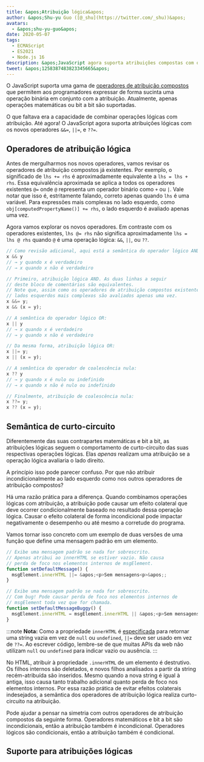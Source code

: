 ```yaml
---
title: &apos;Atribuição lógica&apos;
author: &apos;Shu-yu Guo ([@_shu](https://twitter.com/_shu))&apos;
avatars:
  - &apos;shu-yu-guo&apos;
date: 2020-05-07
tags:
  - ECMAScript
  - ES2021
  - Node.js 16
description: &apos;JavaScript agora suporta atribuições compostas com operações lógicas.&apos;
tweet: &apos;1258387483823345665&apos;
---
```

O JavaScript suporta uma gama de [operadores de atribuição compostos](https://developer.mozilla.org/en-US/docs/Web/JavaScript/Reference/Operators/Assignment_Operators) que permitem aos programadores expressar de forma sucinta uma operação binária em conjunto com a atribuição. Atualmente, apenas operações matemáticas ou bit a bit são suportadas.

<!--truncate-->
O que faltava era a capacidade de combinar operações lógicas com atribuição. Até agora! O JavaScript agora suporta atribuições lógicas com os novos operadores `&&=`, `||=`, e `??=`.

## Operadores de atribuição lógica

Antes de mergulharmos nos novos operadores, vamos revisar os operadores de atribuição compostos já existentes. Por exemplo, o significado de `lhs += rhs` é aproximadamente equivalente a `lhs = lhs + rhs`. Essa equivalência aproximada se aplica a todos os operadores existentes `@=` onde `@` representa um operador binário como `+` ou `|`. Vale notar que isso é, estritamente falando, correto apenas quando `lhs` é uma variável. Para expressões mais complexas no lado esquerdo, como `obj[computedPropertyName()] += rhs`, o lado esquerdo é avaliado apenas uma vez.

Agora vamos explorar os novos operadores. Em contraste com os operadores existentes, `lhs @= rhs` não significa aproximadamente `lhs = lhs @ rhs` quando `@` é uma operação lógica: `&&`, `||`, ou `??`.

```js
// Como revisão adicional, aqui está a semântica do operador lógico AND:
x && y
// → y quando x é verdadeiro
// → x quando x não é verdadeiro

// Primeiro, atribuição lógica AND. As duas linhas a seguir
// deste bloco de comentários são equivalentes.
// Note que, assim como os operadores de atribuição compostos existentes,
// lados esquerdos mais complexos são avaliados apenas uma vez.
x &&= y;
x && (x = y);

// A semântica do operador lógico OR:
x || y
// → x quando x é verdadeiro
// → y quando x não é verdadeiro

// Da mesma forma, atribuição lógica OR:
x ||= y;
x || (x = y);

// A semântica do operador de coalescência nula:
x ?? y
// → y quando x é nulo ou indefinido
// → x quando x não é nulo ou indefinido

// Finalmente, atribuição de coalescência nula:
x ??= y;
x ?? (x = y);
```

## Semântica de curto-circuito

Diferentemente das suas contrapartes matemáticas e bit a bit, as atribuições lógicas seguem o comportamento de curto-circuito das suas respectivas operações lógicas. Elas _apenas_ realizam uma atribuição se a operação lógica avaliaria o lado direito.

A princípio isso pode parecer confuso. Por que não atribuir incondicionalmente ao lado esquerdo como nos outros operadores de atribuição compostos?

Há uma razão prática para a diferença. Quando combinamos operações lógicas com atribuição, a atribuição pode causar um efeito colateral que deve ocorrer condicionalmente baseado no resultado dessa operação lógica. Causar o efeito colateral de forma incondicional pode impactar negativamente o desempenho ou até mesmo a corretude do programa.

Vamos tornar isso concreto com um exemplo de duas versões de uma função que define uma mensagem padrão em um elemento.

```js
// Exibe uma mensagem padrão se nada for sobrescrito.
// Apenas atribui ao innerHTML se estiver vazio. Não causa
// perda de foco nos elementos internos de msgElement.
function setDefaultMessage() {
  msgElement.innerHTML ||= &apos;<p>Sem mensagens<p>&apos;;
}

// Exibe uma mensagem padrão se nada for sobrescrito.
// Com bug! Pode causar perda de foco nos elementos internos de
// msgElement toda vez que for chamada.
function setDefaultMessageBuggy() {
  msgElement.innerHTML = msgElement.innerHTML || &apos;<p>Sem mensagens<p>&apos;;
}
```

:::note
**Nota:** Como a propriedade `innerHTML` é [especificada](https://w3c.github.io/DOM-Parsing/#dom-innerhtml-innerhtml) para retornar uma string vazia em vez de `null` ou `undefined`, `||=` deve ser usado em vez de `??=`. Ao escrever código, lembre-se de que muitas APIs da web não utilizam `null` ou `undefined` para indicar vazio ou ausência.
:::

No HTML, atribuir à propriedade `.innerHTML` de um elemento é destrutivo. Os filhos internos são deletados, e novos filhos analisados a partir da string recém-atribuída são inseridos. Mesmo quando a nova string é igual à antiga, isso causa tanto trabalho adicional quanto perda de foco nos elementos internos. Por essa razão prática de evitar efeitos colaterais indesejados, a semântica dos operadores de atribuição lógica realiza curto-circuito na atribuição.

Pode ajudar a pensar na simetria com outros operadores de atribuição compostos da seguinte forma. Operadores matemáticos e bit a bit são incondicionais, então a atribuição também é incondicional. Operadores lógicos são condicionais, então a atribuição também é condicional.

## Suporte para atribuições lógicas

<feature-support chrome="85"
                 firefox="79 https://bugzilla.mozilla.org/show_bug.cgi?id=1629106"
                 safari="14 https://developer.apple.com/documentation/safari-release-notes/safari-14-beta-release-notes#Novos-Recursos:~:text=Adicionado%20suporte%20para%20operadores%20de%20atribuição%20lógica."
                 nodejs="16"
                 babel="sim https://babeljs.io/docs/en/babel-plugin-proposal-logical-assignment-operators"></feature-support>
